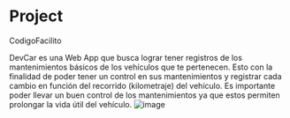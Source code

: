 # Project
CodigoFacilito

DevCar es una Web App que busca lograr tener registros de los mantenimientos básicos de los vehículos que te pertenecen. Esto con la finalidad de poder tener un control en sus mantenimientos  y registrar cada cambio en función del recorrido (kilometraje) del vehículo.
Es importante poder llevar un buen control de los mantenimientos ya que estos permiten prolongar la vida útil del vehículo.
![image](https://user-images.githubusercontent.com/101068523/197377279-bc31cb82-6624-4f6e-9102-cd800310bb31.png)



